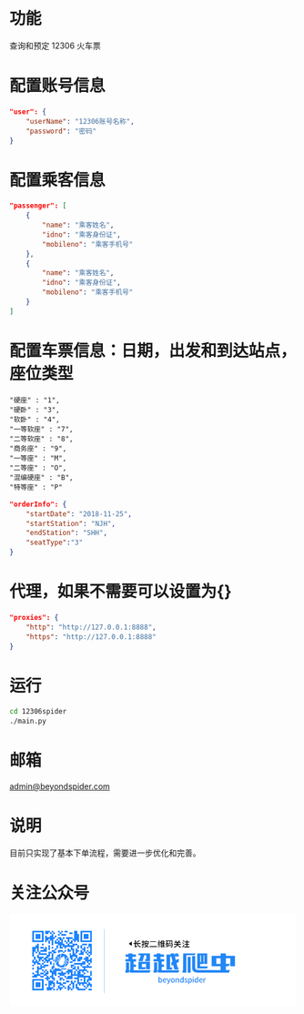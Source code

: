# 功能

查询和预定 12306 火车票

# 配置账号信息

```json
"user": {
    "userName": "12306账号名称",
    "password": "密码"
}
```

# 配置乘客信息

```json
"passenger": [
    {
        "name": "乘客姓名",
        "idno": "乘客身份证",
        "mobileno": "乘客手机号"
    },
    {
        "name": "乘客姓名",
        "idno": "乘客身份证",
        "mobileno": "乘客手机号"
    }
]
```

# 配置车票信息：日期，出发和到达站点，座位类型

```text
"硬座" : "1",
"硬卧" : "3",
"软卧" : "4",
"一等软座" : "7",
"二等软座" : "8",
"商务座" : "9",
"一等座" : "M",
"二等座" : "O",
"混编硬座" : "B",
"特等座" : "P"
```

```json
"orderInfo": {
    "startDate": "2018-11-25",
    "startStation": "NJH",
    "endStation": "SHH",
    "seatType":"3"
}
```

# 代理，如果不需要可以设置为{}

```json
"proxies": {
    "http": "http://127.0.0.1:8888",
    "https": "http://127.0.0.1:8888"
}
```

# 运行

```bash
cd 12306spider
./main.py
```

# 邮箱

admin@beyondspider.com

# 说明

目前只实现了基本下单流程，需要进一步优化和完善。

# 关注公众号

![logo](https://github.com/beyondspider/12306spider/blob/master/logo.gif)
